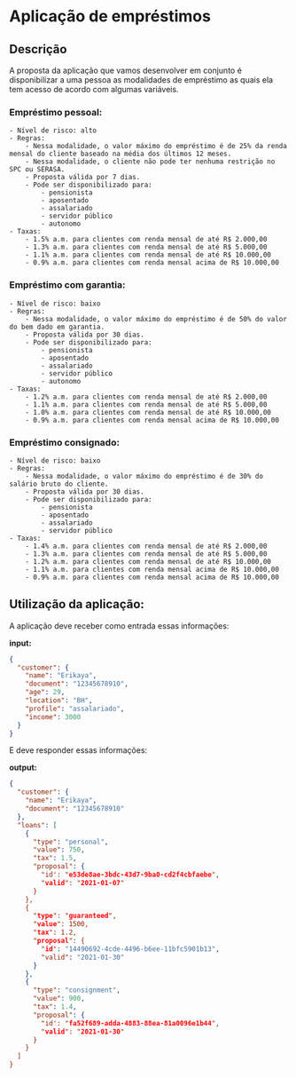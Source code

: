 # Aplicação de empréstimos

## Descrição

A proposta da aplicação que vamos desenvolver em conjunto é disponibilizar a uma pessoa as modalidades de empréstimo as quais ela tem acesso de acordo com algumas variáveis.


### Empréstimo pessoal:
    - Nível de risco: alto
    - Regras:
        - Nessa modalidade, o valor máximo do empréstimo é de 25% da renda mensal do cliente baseado na média dos últimos 12 meses.
        - Nessa modalidade, o cliente não pode ter nenhuma restrição no SPC ou SERASA.
        - Proposta válida por 7 dias.
        - Pode ser disponibilizado para:
            - pensionista
            - aposentado
            - assalariado
            - servidor público
            - autonomo
    - Taxas:
        - 1.5% a.m. para clientes com renda mensal de até R$ 2.000,00
        - 1.3% a.m. para clientes com renda mensal de até R$ 5.000,00
        - 1.1% a.m. para clientes com renda mensal de até R$ 10.000,00
        - 0.9% a.m. para clientes com renda mensal acima de R$ 10.000,00

### Empréstimo com garantia:
    - Nível de risco: baixo
    - Regras:
        - Nessa modalidade, o valor máximo do empréstimo é de 50% do valor do bem dado em garantia.
        - Proposta válida por 30 dias.
        - Pode ser disponibilizado para:
            - pensionista
            - aposentado
            - assalariado
            - servidor público
            - autonomo
    - Taxas:
        - 1.2% a.m. para clientes com renda mensal de até R$ 2.000,00
        - 1.1% a.m. para clientes com renda mensal de até R$ 5.000,00
        - 1.0% a.m. para clientes com renda mensal de até R$ 10.000,00
        - 0.9% a.m. para clientes com renda mensal acima de R$ 10.000,00

### Empréstimo consignado:
    - Nível de risco: baixo
    - Regras:
        - Nessa modalidade, o valor máximo do empréstimo é de 30% do salário bruto do cliente.
        - Proposta válida por 30 dias.
        - Pode ser disponibilizado para:
            - pensionista
            - aposentado
            - assalariado
            - servidor público
    - Taxas:
        - 1.4% a.m. para clientes com renda mensal de até R$ 2.000,00
        - 1.3% a.m. para clientes com renda mensal de até R$ 5.000,00
        - 1.2% a.m. para clientes com renda mensal de até R$ 10.000,00
        - 1.1% a.m. para clientes com renda mensal acima de R$ 10.000,00
        - 0.9% a.m. para clientes com renda mensal acima de R$ 10.000,00

## Utilização da aplicação:
A aplicação deve receber como entrada essas informações:

**input:**
```json
{
  "customer": {
    "name": "Erikaya",
    "document": "12345678910",
    "age": 29,
    "location": "BH",
    "profile": "assalariado",
    "income": 3000
  }
}
```

E deve responder essas informações:

**output:**

```json
{
  "customer": {
    "name": "Erikaya",
    "document": "12345678910"
  },
  "loans": [
    {
      "type": "personal",
      "value": 750,
      "tax": 1.5,
      "proposal": {
        "id': "e53de8ae-3bdc-43d7-9ba0-cd2f4cbfaebe",
        "valid": "2021-01-07"
      }
    },
    {
      "type": "guaranteed",
      "value": 1500,
      "tax": 1.2,
      "proposal": {
        "id': "14490692-4cde-4496-b6ee-11bfc5901b13",
        "valid": "2021-01-30"
      }
    },
    {
      "type": "consignment",
      "value": 900,
      "tax": 1.4,
      "proposal": {
        "id': "fa52f689-adda-4883-88ea-81a0096e1b44",
        "valid": "2021-01-30"
      }
    }
  ]
}
```

